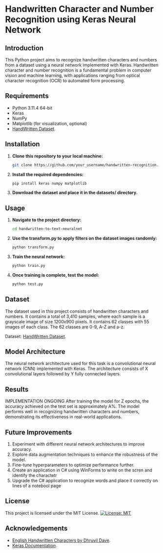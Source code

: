 # Handwritten Character and Number Recognition using Keras Neural Network

## Introduction
This Python project aims to recognize handwritten characters and numbers from a dataset using a neural network implemented with Keras. Handwritten character and number recognition is a fundamental problem in computer vision and machine learning, with applications ranging from optical character recognition (OCR) to automated form processing.

## Requirements
- Python 3.11.4 64-bit
- Keras
- NumPy
- Matplotlib (for visualization, optional)
- [HandWritten Dataset](https://www.kaggle.com/datasets/dhruvildave/english-handwritten-characters-dataset/data).

## Installation
1. **Clone this repository to your local machine:**  
    ```bash
    git clone https://github.com/your_username/handwritten-recognition.git
    ```

2. **Install the required dependencies:**
    ```bash
    pip install keras numpy matplotlib
    ```
3. **Download the dataset and place it in the datasets/ directory.**

## Usage

1. **Navigate to the project directory:** 
    ```bash
    cd handwritten-to-text-neuralnet
    ```

2. **Use the transform.py to apply filters on the dataset images randomly:**
    ```bash
    python transform.py
    ```

2. **Train the neural network:**
    ```bash
    python train.py
    ```

3. **Once training is complete, test the model:**
    ```bash
    python test.py
    ```

## Dataset

The dataset used in this project consists of handwritten characters and numbers. It contains a total of 3,410 samples, where each sample is a grayscale image of size 1200x900 pixels. It contains 62 classes with 55 images of each class. The 62 classes are 0-9, A-Z and a-z.

Dataset: [HandWritten Dataset](https://www.kaggle.com/datasets/dhruvildave/english-handwritten-characters-dataset/data).

## Model Architecture

The neural network architecture used for this task is a convolutional neural network (CNN) implemented with Keras. The architecture consists of X convolutional layers followed by Y fully connected layers.

## Results

IMPLEMENTATION ONGOING
After training the model for Z epochs, the accuracy achieved on the test set is approximately A%. The model performs well in recognizing handwritten characters and numbers, demonstrating its effectiveness in real-world applications.

## Future Improvements

1. Experiment with different neural network architectures to improve accuracy.
2. Explore data augmentation techniques to enhance the robustness of the model.
3. Fine-tune hyperparameters to optimize performance further.
4. Create an application in C# using WinForms to write on the scren and identify the charactetr
5. Upgrade the C# application to recognize words and place it correctly on lines of a notebool page

## License
This project is licensed under the MIT License.
[![License: MIT](https://img.shields.io/badge/License-MIT-yellow.svg)](https://opensource.org/licenses/MIT)

## Acknowledgements
- [English Handwritten Characters by Dhruvil Dave](https://www.kaggle.com/datasets/dhruvildave/englishhandwritten-characters-dataset/data).
- [Keras Documentation](https://keras.io/).